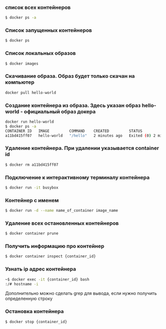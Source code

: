 ### список всех контейнеров

```bash 
$ docker ps -a
```
### Список запущенных контейнеров

```bash
$ docker ps
```

### Список локальных образов

```bash
$ docker images
```

### Скачивание образа. Образ будет только скачан на компьютер

```bash
docker pull hello-world
```

### Создание контейнера из образа. Здесь указан образ hello-world - официальный образ докера

```bash
docker run hello-world
$ docker ps -a
CONTAINER ID   IMAGE         COMMAND    CREATED         STATUS                     PORTS     NAMES
a11bd415ff07   hello-world   "/hello"   2 minutes ago   Exited (0) 2 minutes ago             vibrant_jang
```

### Удаление контейнера. При удалении указывается container id

```bash
$ docker rm a11bd415ff07
```

### Подключение к интерактивному терминалу контейнера

```bash
$ docker run -it busybox
```

### Контейнер с именем

```bash
$ docker run -d --name name_of_container image_name
```

### Удаление всех остановленных контейнеров

```bash
$ docker container prune
```

### Получить информацию про контейнер

```bash
$ docker container inspect {container_id}
```

### Узнать ip адрес контейнера

```bash
~$ docker exec -it {container_id} bash
:/# hostname -i
```

Дополнительно можно сделать grep для вывода, если нужно получить определенную строку


### Остановка контейнера

```bash
$ docker stop {container_id}
```